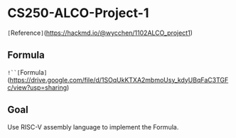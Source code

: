 # CS250-ALCO-Project-1
`[`Reference`]`(https://hackmd.io/@wycchen/1102ALCO_project1)

## Formula
`!``[`Formula`]`(https://drive.google.com/file/d/1SOqUkKTXA2mbmoUsy_kdyUBqFaC3TGFc/view?usp=sharing)

## Goal
Use RISC-V assembly language to implement the Formula.
